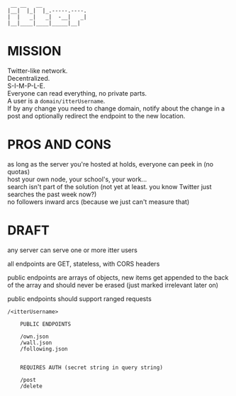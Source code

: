 	 __ __   __              
	|__|  |_|  |_.-----.----.
	|  |   _|   _|  -__|   _|
	|__|____|____|_____|__|  


# MISSION

Twitter-like network.  
Decentralized.  
S-I-M-P-L-E.  
Everyone can read everything, no private parts.  
A user is a `domain/itterUsername`.  
If by any change you need to change domain, notify about the change in a post and optionally redirect the endpoint to the new location.


# PROS AND CONS

as long as the server you're hosted at holds, everyone can peek in (no quotas)  
host your own node, your school's, your work...  
search isn't part of the solution (not yet at least. you know Twitter just searches the past week now?)  
no followers inward arcs (because we just can't measure that)


# DRAFT

any server can serve one or more itter users

all endpoints are GET, stateless, with CORS headers  

public endpoints are arrays of objects,
new items get appended to the back of the array and should never be erased (just marked irrelevant later on)

public endpoints should support ranged requests


	/<itterUsername>
		
		PUBLIC ENDPOINTS

		/own.json
		/wall.json
		/following.json


		REQUIRES AUTH (secret string in query string)

		/post
		/delete

